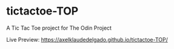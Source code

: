# tictactoe-TOP
A Tic Tac Toe project for The Odin Project

Live Preview: https://axelklaudedelgado.github.io/tictactoe-TOP/
